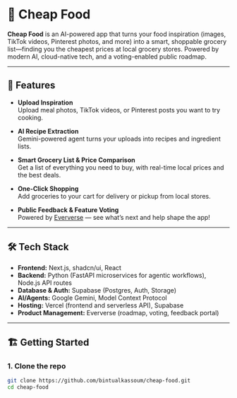 # 🥕 Cheap Food

**Cheap Food** is an AI-powered app that turns your food inspiration (images, TikTok videos, Pinterest photos, and more) into a smart, shoppable grocery list—finding you the cheapest prices at local grocery stores. Powered by modern AI, cloud-native tech, and a voting-enabled public roadmap.

---

## 🚀 Features

- **Upload Inspiration**  
  Upload meal photos, TikTok videos, or Pinterest posts you want to try cooking.

- **AI Recipe Extraction**  
  Gemini-powered agent turns your uploads into recipes and ingredient lists.

- **Smart Grocery List & Price Comparison**  
  Get a list of everything you need to buy, with real-time local prices and the best deals.

- **One-Click Shopping**  
  Add groceries to your cart for delivery or pickup from local stores.

- **Public Feedback & Feature Voting**  
  Powered by [Eververse](https://eververse.ai) — see what’s next and help shape the app!

---

## 🛠️ Tech Stack

- **Frontend:** Next.js, shadcn/ui, React
- **Backend:** Python (FastAPI microservices for agentic workflows), Node.js API routes
- **Database & Auth:** Supabase (Postgres, Auth, Storage)
- **AI/Agents:** Google Gemini, Model Context Protocol
- **Hosting:** Vercel (frontend and serverless API), Supabase
- **Product Management:** Eververse (roadmap, voting, feedback portal)

---

## 🏗️ Getting Started

### 1. Clone the repo

```bash
git clone https://github.com/bintualkassoum/cheap-food.git
cd cheap-food
